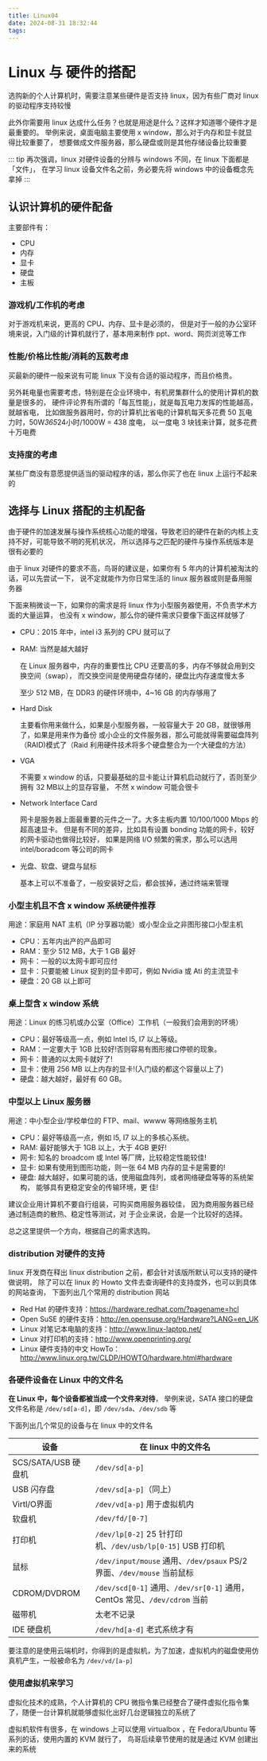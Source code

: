 ```yaml
---
title: Linux04
date: 2024-08-31 18:32:44
tags:
---
```

# Linux 与 硬件的搭配

选购新的个人计算机时，需要注意某些硬件是否支持 linux，因为有些厂商对 linux 的驱动程序支持较慢

此外你需要用 linux 达成什么任务？也就是用途是什么？这样才知道哪个硬件才是最重要的。
举例来说，桌面电脑主要使用 x window，那么对于内存和显卡就显得比较重要了，
想要做成文件服务器，那么硬盘或则是其他存储设备比较重要

::: tip
再次强调，linux 对硬件设备的分辨与 windows 不同，在 linux 下面都是「文件」，
在学习 linux 设备文件名之前，务必要先将 windows 中的设备概念先拿掉
:::

## 认识计算机的硬件配备
主要部件有：

- CPU
- 内存
- 显卡
- 硬盘
- 主板

### 游戏机/工作机的考虑
对于游戏机来说，更高的 CPU、内存、显卡是必须的，
但是对于一般的办公室环境来说，入门级的计算机就行了，基本用来制作 ppt、word、网页浏览等工作

### 性能/价格比性能/消耗的瓦数考虑
买最新的硬件一般来说有可能 linux 下没有合适的驱动程序，而且价格贵。

另外耗电量也需要考虑，特别是在企业环境中，有机房集群什么的使用计算机的数量是很多的，
硬件评论界有所谓的「每瓦性能」，就是每瓦电力发挥的性能越高，就越省电，
比如做服务器用时，你的计算机比省电的计算机每天多花费 50 瓦电力时，50W*365*24小时/1000W = 438 度电，
以一度电 3 块钱来计算，就多花费十万电费

### 支持度的考虑
某些厂商没有意愿提供适当的驱动程序的话，那么你买了也在 linux 上运行不起来的

## 选择与 Linux 搭配的主机配备

由于硬件的加速发展与操作系统核心功能的增强，导致老旧的硬件在新的内核上支持不好，可能导致不明的死机状况，
所以选择与之匹配的硬件与操作系统版本是很有必要的

由于 linux 对硬件的要求不高，鸟哥的建议是，如果你有 5 年内的计算机被淘汰的话，可以先尝试一下，
说不定就能作为你日常生活的 linux 服务器或则是备用服务器

下面来稍微谈一下，如果你的需求是将 linux 作为小型服务器使用，不负责学术方面的大量运算，
也没有 x window，那么你的硬件需求只要像下面这样就够了

- CPU：2015 年中，intel i3 系列的 CPU 就可以了
- RAM: 当然是越大越好

  在 Linux 服务器中，内存的重要性比 CPU 还要高的多，内存不够就会用到交换空间（swap），
  而交换空间是使用硬盘存储的，硬盘比内存速度慢太多

  至少 512 MB，在 DDR3 的硬件环境中，4~16 GB 的内存够用了
- Hard Disk

  主要看你用来做什么，如果是小型服务器，一般容量大于 20 GB，就很够用了，如果是用来作为备份
  或小企业的文件服务器，那么可能就得需要磁盘阵列（RAID)模式了（Raid 利用硬件技术将多个硬盘整合为一个大硬盘的方法）
- VGA

  不需要 x window 的话，只要最基础的显卡能让计算机启动就行了，否则至少拥有 32 MB以上的显存容量，
  不然 x window 可能会很卡
- Network Interface Card

  网卡是服务器上面最重要的元件之一了。大多主板内置 10/100/1000 Mbps 的超高速显卡。
  但是有不同的差异，比如具有设置 bonding 功能的网卡，较好的网卡驱动也做得比较好，
  如果是网络 I/O 频繁的需求，那么可以选用 intel/boradcom 等公司的网卡
- 光盘、软盘、键盘与鼠标

  基本上可以不准备了，一般安装好之后，都会拔掉，通过终端来管理

### 小型主机且不含 x window 系统硬件推荐

用途：家庭用 NAT 主机（IP 分享器功能）或小型企业之非图形接口小型主机

- CPU：五年内出产的产品即可
- RAM：至少 512 MB，大于 1 GB 最好
- 网卡：一般的以太网卡即可应付
- 显卡：只要能被 Linux 捉到的显卡即可，例如 Nvidia 或 Ati 的主流显卡
- 硬盘：20 GB 以上即可


### 桌上型含 x window 系统
用途：Linux 的练习机或办公室（Office）工作机（一般我们会用到的环境）

- CPU：最好等级高一点，例如 Intel I5, I7 以上等级。
- RAM：一定要大于 1GB 比较好!否则容易有图形接口停顿的现象。
- 网卡：普通的以太网卡就好了!
- 显卡：使用 256 MB 以上内存的显卡!(入门级的都这个容量以上了)
- 硬盘：越大越好，最好有 60 GB。

### 中型以上 Linux 服务器
用途：中小型企业/学校单位的 FTP、mail、wwww 等网络服务主机

- CPU：最好等级高一点，例如 I5, I7 以上的多核心系统。
- RAM: 最好能够大于 1GB 以上，大于 4GB 更好!
- 网卡: 知名的 broadcom 或 Intel 等厂牌，比较稳定性能较佳!
- 显卡: 如果有使用到图形功能，则一张 64 MB 内存的显卡是需要的!
- 硬盘: 越大越好，如果可能的话，使用磁盘阵列，或者网络硬盘等等的系统架构， 能够具有更稳定安全的传输环境，更 佳!

建议企业用计算机不要自行组装，可购买商用服务器较佳， 因为商用服务器已经通过制造商的散热、稳定性等测试，对 于企业来说，会是一个比较好的选择。

总之这里提供一个方向，根据自己的需求选购。

### distribution 对硬件的支持

linux 开发商在释出 linux distribution 之前，都会针对该版所默认可以支持的硬件做说明，
除了可以在 linux 的 Howto 文件去查询硬件的支持度外，也可以到具体的网站查询，
下面列出几个常用的 distribution 网站

- Red Hat 的硬件支持：https://hardware.redhat.com/?pagename=hcl
- Open SuSE 的硬件支持：http://en.opensuse.org/Hardware?LANG=en_UK
- Linux 对笔记本电脑的支持：http://www.linux-laptop.net/
- Linux 对打印机的支持：http://www.openprinting.org/
- Linux 硬件支持的中文 HowTo：http://www.linux.org.tw/CLDP/HOWTO/hardware.html#hardware

### 各硬件设备在 Linux 中的文件名

**在 Linux 中，每个设备都被当成一个文件来对待**，
举例来说，SATA 接口的硬盘文件名称是 `/dev/sd[a-d]`，即 `/dev/sda`、`/dev/sdb` 等

下面列出几个常见的设备与在 linux 中的文件名

设备                | 在 linux 中的文件名
--------------------|--------------------------------------------------------------------------
SCS/SATA/USB 硬盘机 | `/dev/sd[a-p]`
USB 闪存盘          | `/dev/sd[a-p]`（同上）
Virtl/O界面         | `/dev/vd[a-p]` 用于虚拟机内
软盘机              | `/dev/fd/[0-7]`
打印机              | `/dev/lp[0-2]` 25 针打印机、`/dev/usb/lp[0-15]` USB 打印机
鼠标                | `/dev/input/mouse` 通用、`/dev/psaux` PS/2 界面、`/dev/mouse` 当前鼠标
CDROM/DVDROM        | `/dev/scd[0-1]` 通用、`/dev/sr[0-1]` 通用，CentOs 常见、`/dev/cdrom` 当前
磁带机              | 太老不记录
IDE 硬盘机          | `/dev/hd[a-d]` 老式系统才有


要注意的是使用云端机时，你得到的是虚拟机，为了加速，虚拟机内的磁盘使用仿真机产生，一般被命名为 `/dev/vd/[a-p]`

### 使用虚拟机来学习

虚拟化技术的成熟，个人计算机的 CPU 微指令集已经整合了硬件虚拟化指令集了，随便一台计算机就能够虚拟化出好几台逻辑独立的系统了

虚拟机软件有很多，在 windows 上可以使用 virtualbox ，在 Fedora/Ubuntu 等系列的话，使用内置的 KVM 就行了，
鸟哥后续章节使用的就是通过 KVM 创建出来的系统
